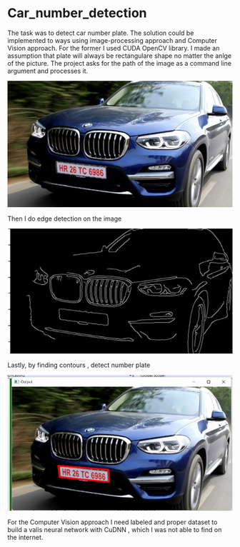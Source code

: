 # Car_number_detection
The task was to detect car number plate. The solution could be implemented to ways using image-processing approach and Computer Vision approach. For the former I used CUDA OpenCV library. I made an assumption that plate will always be rectangulare shape no matter the anlge of the picture. The project asks for the path of the image as a command line argument and processes it.

![alt text](https://github.com/NuneTadevosyan/Car_number_detection/blob/master/Imgs/car2.jpg?raw=true)

 Then I do edge detection on the image 
 
 ![alt text](https://github.com/NuneTadevosyan/Car_number_detection/blob/master/Detected_imgs/edge_detection2.png?raw=true)

 Lastly, by finding contours , detect number plate
 
 ![alt text](https://github.com/NuneTadevosyan/Car_number_detection/blob/master/Detected_imgs/Car1.png?raw=true)


For the Computer Vision approach I need labeled and proper dataset to build a valis neural network with CuDNN , which I was not able to find on the internet.
